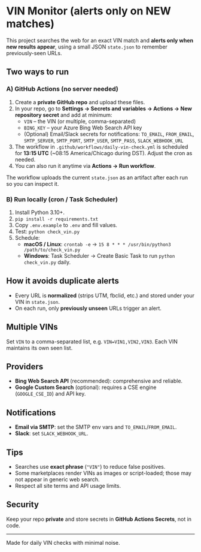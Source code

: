 
# VIN Monitor (alerts only on NEW matches)

This project searches the web for an exact VIN match and **alerts only when new results appear**, using a small JSON `state.json` to remember previously-seen URLs.

## Two ways to run

### A) GitHub Actions (no server needed)
1. Create a **private GitHub repo** and upload these files.
2. In your repo, go to **Settings → Secrets and variables → Actions → New repository secret** and add at minimum:
   - `VIN` – the VIN (or multiple, comma-separated)
   - `BING_KEY` – your Azure Bing Web Search API key
   - (Optional) Email/Slack secrets for notifications: `TO_EMAIL`, `FROM_EMAIL`, `SMTP_SERVER`, `SMTP_PORT`, `SMTP_USER`, `SMTP_PASS`, `SLACK_WEBHOOK_URL`
3. The workflow in `.github/workflows/daily-vin-check.yml` is scheduled for **13:15 UTC** (~08:15 America/Chicago during DST). Adjust the cron as needed.
4. You can also run it anytime via **Actions → Run workflow**.

The workflow uploads the current `state.json` as an artifact after each run so you can inspect it.

### B) Run locally (cron / Task Scheduler)
1. Install Python 3.10+.
2. `pip install -r requirements.txt`
3. Copy `.env.example` to `.env` and fill values.
4. Test: `python check_vin.py`
5. Schedule:
   - **macOS / Linux**: `crontab -e` → `15 8 * * * /usr/bin/python3 /path/to/check_vin.py`
   - **Windows**: Task Scheduler → Create Basic Task to run `python check_vin.py` daily.

## How it avoids duplicate alerts
- Every URL is **normalized** (strips UTM, fbclid, etc.) and stored under your VIN in `state.json`.
- On each run, only **previously unseen** URLs trigger an alert.

## Multiple VINs
Set `VIN` to a comma-separated list, e.g. `VIN=VIN1,VIN2,VIN3`. Each VIN maintains its own seen list.

## Providers
- **Bing Web Search API** (recommended): comprehensive and reliable.
- **Google Custom Search** (optional): requires a CSE engine (`GOOGLE_CSE_ID`) and API key.

## Notifications
- **Email via SMTP**: set the SMTP env vars and `TO_EMAIL`/`FROM_EMAIL`.
- **Slack**: set `SLACK_WEBHOOK_URL`.

## Tips
- Searches use **exact phrase** (`"VIN"`) to reduce false positives.
- Some marketplaces render VINs as images or script-loaded; those may not appear in generic web search.
- Respect all site terms and API usage limits.

## Security
Keep your repo **private** and store secrets in **GitHub Actions Secrets**, not in code.

---

Made for daily VIN checks with minimal noise.
